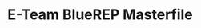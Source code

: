 ---
title: E-Team BlueREP Masterfile
redirect_to: https://docs.google.com/spreadsheets/d/1CYoUxKyL_1IKEdzTpOgl75_pirFcomnNxAQQKiRvjP0/edit?usp=sharing
redirect_from: 
  - /BlueREPMasterfile
  - /bluerepmasterfile
---